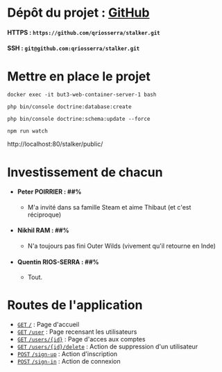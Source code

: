 # Dépôt du projet : [GitHub](https://github.com/qriosserra/stalker)
#### HTTPS : `https://github.com/qriosserra/stalker.git`
#### SSH : `git@github.com:qriosserra/stalker.git`

# Mettre en place le projet

```shell
docker exec -it but3-web-container-server-1 bash
```

```shell
php bin/console doctrine:database:create
```

```shell
php bin/console doctrine:schema:update --force
```

```shell
npm run watch
```

http://localhost:80/stalker/public/

# Investissement de chacun

- #### Peter POIRRIER : ##%
  - M'a invité dans sa famille Steam et aime Thibaut (et c'est réciproque)
- #### Nikhil RAM : ##%
  - N'a toujours pas fini Outer Wilds (vivement qu'il retourne en Inde)
- #### Quentin RIOS-SERRA : ##%
  - Tout.

# Routes de l'application
- [`GET` `/`](http://localhost:80/stalker/public/) : Page d'accueil
- [`GET` `/user`](http://localhost:80/stalker/public/sign-in) : Page recensant les utilisateurs
- [`GET` `/users/{id}`](http://localhost:80/stalker/public/sign-in) : Page d'acces aux comptes
- [`GET` `/users/{id}/delete`](http://localhost:80/stalker/public/sign-in) : Action de suppression d'un utilisateur
- [`POST` `/sign-up`](http://localhost:80/stalker/public/sign-up) : Action d'inscription
- [`POST` `/sign-in`](http://localhost:80/stalker/public/sign-in) : Action de connexion